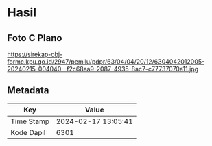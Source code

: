 # Hasil

## Foto C Plano

https://sirekap-obj-formc.kpu.go.id/2947/pemilu/pdpr/63/04/04/20/12/6304042012005-20240215-004040--f2c68aa9-2087-4935-8ac7-c77737070a11.jpg


## Metadata

| Key        | Value               |
| ---------- | ------------------- |
| Time Stamp | 2024-02-17 13:05:41 |
| Kode Dapil | 6301                |



